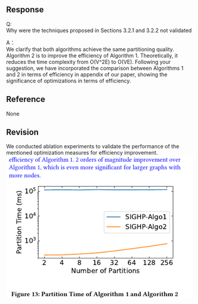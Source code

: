 ## Response 
Q:  
Why were the techniques proposed in Sections 3.2.1 and 3.2.2 not validated

A：  
We clarify that both algorithms achieve the same partitioning quality. Algorithm 2 is to improve the efficiency of Algorithm 1. Theoretically, it reduces the time complexity from O(V^2E) to O(VE). Following your suggestion, we have incorporated the comparison between Algorithms 1 and 2 in terms of efficiency in appendix of our paper, showing the significance of optimizations in terms of efficiency. 

## Reference 
None
## Revision

We conducted ablation experiments to validate the performance of the mentioned optimization measures for efficiency improvement.
![](./pic/ablation-eff.png)
